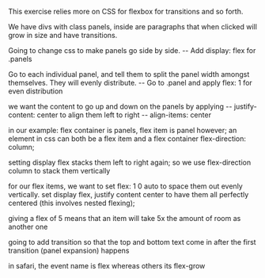 This exercise relies more on CSS for flexbox for transitions and so forth.

We have divs with class panels, inside are paragraphs that when clicked will grow in size and have transitions.

Going to change css to make panels go side by side.
-- Add display: flex for .panels

Go to each individual panel, and tell them to split the panel width amongst themselves. They will evenly distribute.
-- Go to .panel and apply flex: 1 for even distribution

we want the content to go up and down on the panels by applying 
-- justify-content: center to align them left to right
-- align-items: center

in our example: flex container is panels, flex item is panel
however;
an element in css can both be a flex item and a flex container
flex-direction: column; 

setting display flex stacks them left to right again; so we use flex-direction column to stack them vertically

for our flex items, we want to set flex: 1 0 auto to space them out evenly vertically.
set display flex, justify content center to have them all perfectly centered (this involves nested flexing);

giving a flex of 5 means that an item will take 5x the amount of room as another one

going to add transition so that the top and bottom text come in after the first transition (panel expansion) happens

in safari, the event name is flex whereas others its flex-grow

